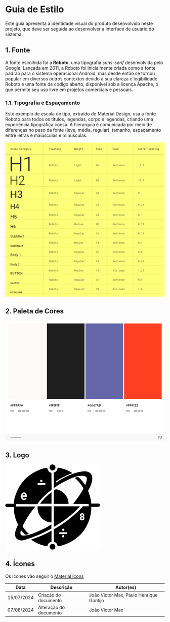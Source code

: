 # Guia de Estilo

Este guia apresenta a identidade visual do produto desenvolvido neste projeto, que deve ser seguida ao desenvolver a interface de usuário do sistema.

## 1. Fonte

A fonte escolhida foi a __Roboto__, uma tipografia _sans-serif_ desenvolvida pelo Google. Lançada em 2011, a Roboto foi inicialmente criada como a fonte padrão para o sistema operacional Android, mas desde então se tornou popular em diversos outros contextos devido à sua clareza e legibilidade.
Roboto é uma fonte de código aberto, disponível sob a licença Apache, o que permite seu uso livre em projetos comerciais e pessoais.

### 1.1. Tipografia e Espaçamento

Este exemplo de escala de tipo, extraído do Material Design, usa a fonte Roboto para todos os títulos, legendas, corpo e legendas, criando uma experiência tipográfica coesa. A hierarquia é comunicada por meio de diferenças no peso da fonte (leve, média, regular), tamanho, espaçamento entre letras e maiúsculas e minúsculas.

![Tipografia](../assets/tipografia.png)

## 2. Paleta de Cores

![Paleta](../assets/paleta.jpeg)


## 3. Logo

![Logo](../assets/logo.svg)

## 4. Ícones
Os ícones vão seguir o [Material Icons](https://mui.com/material-ui/material-icons/)


|**Data**|**Descrição**|**Autor(es)**|
|--------|-------------|--------------|
|15/07/2024| Criação do documento | João Victor Max, Paulo Henrique Gontijo |
|07/08/2024| Alteração do documento | João Victor Max |




